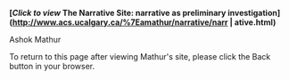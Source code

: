 
**[*Click to view*
The Narrative Site: narrative as preliminary
investigation](http://www.acs.ucalgary.ca/%7Eamathur/narrative/narr
| ative.html)**

Ashok Mathur


[](http://www.acs.ucalgary.ca/%7Eamathur/narrative/narrative.html)

To return to this page after viewing Mathur\'s site, please
click the Back button in your browser.

 

 


